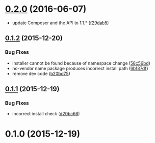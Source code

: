 <a name="0.2.0"></a>
# [0.2.0](https://github.com/devaloka/mu-plugin-installer/compare/v0.1.2...v0.2.0) (2016-06-07)


* update Composer and the API to 1.1.* ([f29dab5](https://github.com/devaloka/mu-plugin-installer/commit/f29dab5))



<a name="0.1.2"></a>
## [0.1.2](https://github.com/devaloka/mu-plugin-installer/compare/v0.1.1...v0.1.2) (2015-12-20)


### Bug Fixes

* installer cannot be found because of namespace change ([58c56bd](https://github.com/devaloka/mu-plugin-installer/commit/58c56bd))
* no-vendor name package produces incorrect install path ([6b187df](https://github.com/devaloka/mu-plugin-installer/commit/6b187df))
* remove dev code ([b20bd75](https://github.com/devaloka/mu-plugin-installer/commit/b20bd75))



<a name="0.1.1"></a>
## [0.1.1](https://github.com/devaloka/mu-plugin-installer/compare/v0.1.0...v0.1.1) (2015-12-19)


### Bug Fixes

* incorrect install check ([d20bc66](https://github.com/devaloka/mu-plugin-installer/commit/d20bc66))



<a name="0.1.0"></a>
# 0.1.0 (2015-12-19)
